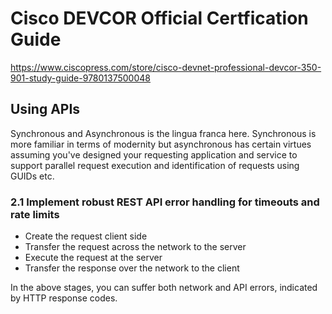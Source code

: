 # Cisco DEVCOR Official Certfication Guide

<https://www.ciscopress.com/store/cisco-devnet-professional-devcor-350-901-study-guide-9780137500048>

## Using APIs

Synchronous and Asynchronous is the lingua franca here. Synchronous is more familiar in terms of modernity but asynchronous has certain virtues assuming you've designed your requesting application and service to support parallel request execution and identification of requests using GUIDs etc.

### 2.1 Implement robust REST API error handling for timeouts and rate limits

- Create the request client side
- Transfer the request across the network to the server
- Execute the request at the server
- Transfer the response over the network to the client

In the above stages, you can suffer both network and API errors, indicated by HTTP response codes.

